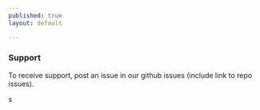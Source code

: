 ```yaml
---
published: true
layout: default

---
```

### Support

To receive support, post an issue in our github issues (include link to repo issues).

<body id="Support"></body>s